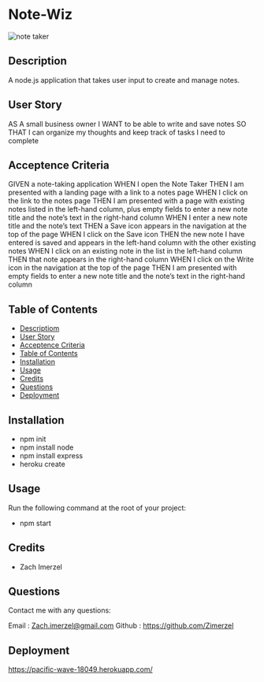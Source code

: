 # Note-Wiz

![note taker](https://user-images.githubusercontent.com/79726069/120904859-1f32ca80-c614-11eb-9e91-4af14d77b080.PNG)

## Description
A node.js application that takes user input to create and manage notes.

## User Story
AS A small business owner
I WANT to be able to write and save notes
SO THAT I can organize my thoughts and keep track of tasks I need to complete

## Acceptence Criteria
GIVEN a note-taking application
WHEN I open the Note Taker
THEN I am presented with a landing page with a link to a notes page
WHEN I click on the link to the notes page
THEN I am presented with a page with existing notes listed in the left-hand column, plus empty fields to enter a new note title and the note’s text in the right-hand column
WHEN I enter a new note title and the note’s text
THEN a Save icon appears in the navigation at the top of the page
WHEN I click on the Save icon
THEN the new note I have entered is saved and appears in the left-hand column with the other existing notes
WHEN I click on an existing note in the list in the left-hand column
THEN that note appears in the right-hand column
WHEN I click on the Write icon in the navigation at the top of the page
THEN I am presented with empty fields to enter a new note title and the note’s text in the right-hand column

## Table of Contents

* [Descriptiom](#description)
* [User Story](#user-story)
* [Acceptence Criteria](#acceptence-criteria)
* [Table of Contents](#table-of-contents)
* [Installation](#installation)
* [Usage](#usage)
* [Credits](#credits)
* [Questions](#questions)
* [Deployment](#deployment)

## Installation

* npm init
* npm install node
* npm install express
* heroku create

## Usage
Run the following command at the root of your project:
* npm start

## Credits
* Zach Imerzel

## Questions
Contact me with any questions: 

Email : Zach.imerzel@gmail.com
Github : https://github.com/Zimerzel

## Deployment
https://pacific-wave-18049.herokuapp.com/
